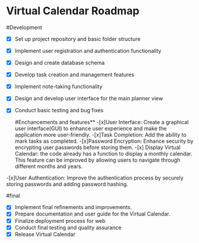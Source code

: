 # Virtual Calendar Roadmap
#Development

- [X] Set up project repository and basic folder structure
- [X] Implement user registration and authentication functionality
- [X] Design and create database schema
- [X] Develop task creation and management features
- [X] Implement note-taking functionality
- [X] Design and develop user interface for the main planner view
- [X] Conduct basic testing and bug fixes

  #Enchancements and features** -[x]User Interface: Create a graphical user interface(GUI) to enhance user experience and make the application more user-friendly.
  -[x]Task Completion: Add the ability to mark tasks as completed. -[x]Password Encryption: Enhance security by encrypting user passwords before storing them. -[x] 
   Display Virtual Calendar: the code already has a function to display a monthly calendar. This feature can be improved by allowing users to navigate through 
   different months and years.
  
-[x]User Authentication: Improve the authentication process by securely storing passwords and adding password hashing.

#final

-[X] Implement final refinements and improvements.
-[X] Prepare documentation and user guide for the Virtual Calendar.
-[X] Finalize deployment process for web
-[X] Conduct final testing and quality assurance
-[X] Release Virtual Calendar
